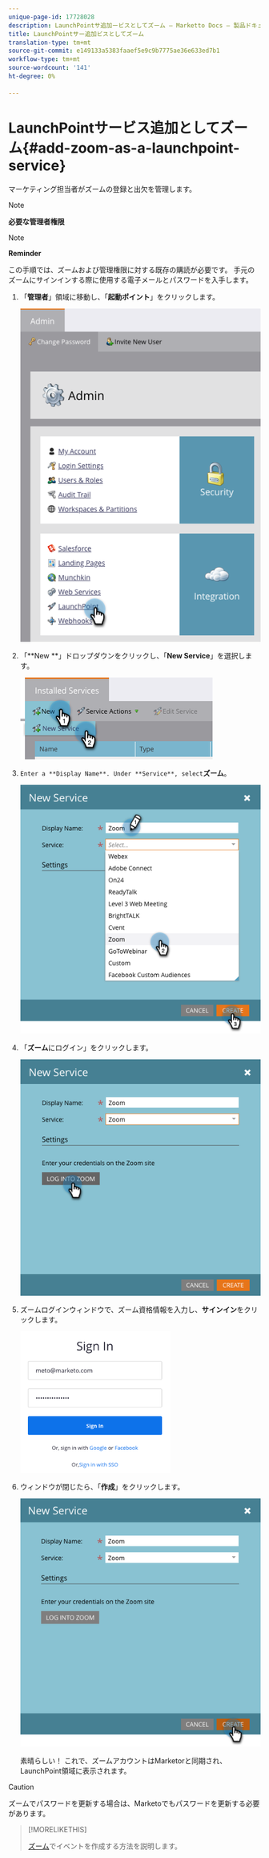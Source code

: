 ```yaml
---
unique-page-id: 17728028
description: LaunchPointサ追加ービスとしてズーム — Marketto Docs — 製品ドキュメント
title: LaunchPointサー追加ビスとしてズーム
translation-type: tm+mt
source-git-commit: e149133a5383faaef5e9c9b7775ae36e633ed7b1
workflow-type: tm+mt
source-wordcount: '141'
ht-degree: 0%

---
```



# LaunchPointサービス追加としてズーム{#add-zoom-as-a-launchpoint-service}

マーケティング担当者がズームの登録と出欠を管理します。

>[!NOTE]
>
>**必要な管理者権限**

>[!NOTE]
>
>**Reminder**
>
>この手順では、ズームおよび管理権限に対する既存の購読が必要です。 手元のズームにサインインする際に使用する電子メールとパスワードを入手します。

1. 「**管理者**」領域に移動し、「**起動ポイント**」をクリックします。

   ![](assets/launchpoint.png)

1. 「**New **」ドロップダウンをクリックし、「**New Service**」を選択します。

   ![](assets/newservicelp.png)

1. `Enter a **Display Name**. Under **Service**, select`**ズーム**。

   ![](assets/newservice-1.png)

1. 「**ズーム**&#x200B;にログイン」をクリックします。

   ![](assets/login.png)

1. ズームログインウィンドウで、ズーム資格情報を入力し、**サインイン**&#x200B;をクリックします。

   ![](assets/zoomlogin.png)

1. ウィンドウが閉じたら、「**作成**」をクリックします。

   ![](assets/create-1.png)

   素晴らしい！ これで、ズームアカウントはMarketorと同期され、LaunchPoint領域に表示されます。

>[!CAUTION]
>
>ズームでパスワードを更新する場合は、Marketoでもパスワードを更新する必要があります。

>[!MORELIKETHIS]
>
>[ズーム](../../../product-docs/demand-generation/events/create-an-event/create-an-event-with-zoom.md)でイベントを作成する方法を説明します。


